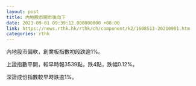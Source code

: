 ```yaml
---
layout: post
title: 內地股市開市後向下
date: 2021-09-01 09:39:12.000000000 +08:00
link: https://news.rthk.hk/rthk/ch/component/k2/1608513-20210901.htm
categories: rthk
---
```


內地股市偏軟，創業板指數初段跌逾1%。

上證指數平開，較早時報3539點，跌4點，跌幅0.12%。

深證成份指數較早時跌逾1%。
